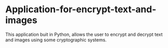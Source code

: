 # Application-for-encrypt-text-and-images
This application buit in Python, allows the user to encrypt and decrypt text and images using some cryptographic systems.
